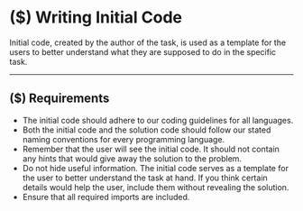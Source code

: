 # ($) Writing Initial Code

Initial code, created by the author of the task, is used as a template for the users to better understand what they are supposed to do in the specific task.

---

## ($) Requirements

- The initial code should adhere to our coding guidelines for all languages.
- Both the initial code and the solution code should follow our stated naming conventions for every programming language.
- Remember that the user will see the initial code. It should not contain any hints that would give away the solution to the problem.
- Do not hide useful information. The initial code serves as a template for the user to better understand the task at hand. If you think certain details would help the user, include them without revealing the solution.
- Ensure that all required imports are included.

